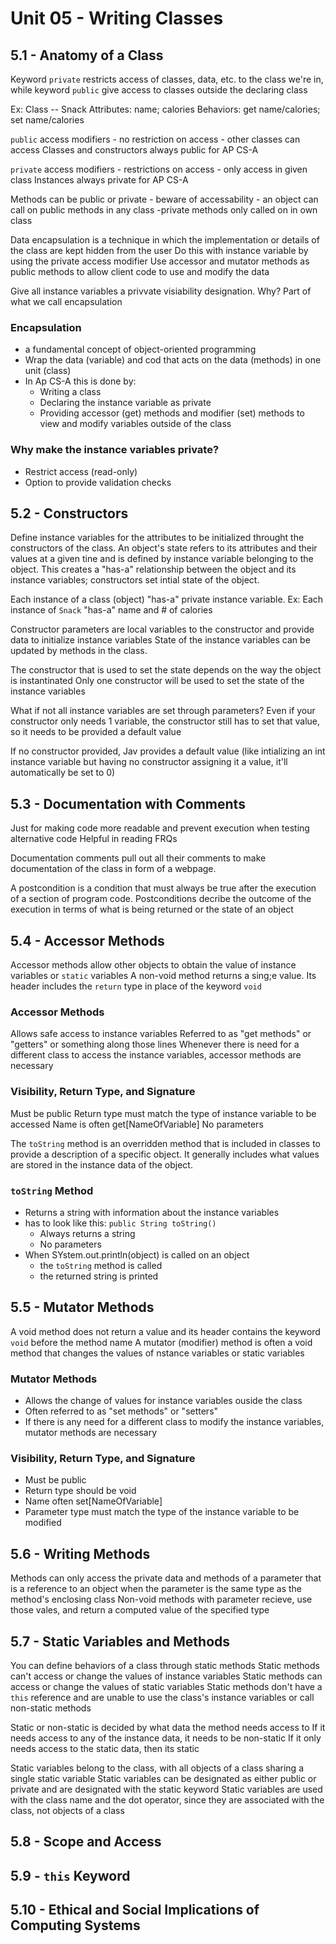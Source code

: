 # Unit 05 - Writing Classes

## 5.1 - Anatomy of a Class
Keyword `private` restricts access of classes, data, etc. to the class we're in, while keyword `public` give access to classes outside the declaring class

Ex:
    Class -- Snack
    Attributes: name; calories
    Behaviors: get name/calories; set name/calories


`public` access modifiers
    - no restriction on access
    - other classes can access
Classes and constructors always public for AP CS-A

`private` access modifiers
    - restrictions on access
    - only access in given class
Instances always private for AP CS-A

Methods can be public or private
    - beware of accessability
    - an object can call on public methods in any class
    -private methods only called on in own class


Data encapsulation is a technique in which the implementation or details of the class are kept hidden from the user
Do this with instance variable by using the private access modifier
Use accessor and mutator methods as public methods to allow client code to use and modify the data

Give all instance variables a privvate visiability designation. Why? Part of what we call encapsulation

### Encapsulation
- a fundamental concept of object-oriented programming
- Wrap the data (variable) and cod that acts on the data (methods) in one unit (class)
- In Ap CS-A this is done by:
    - Writing a class
    - Declaring the instance variable as private
    - Providing accessor (get) methods and modifier (set) methods to view and modify variables outside of the class

### Why make the instance variables private?
- Restrict access (read-only)
- Option to provide validation checks

## 5.2 - Constructors
Define instance variables for the attributes to be initialized throught the constructors of the class.
An object's state refers to its attributes and their values at a given tine and is defined by instance variable belonging to the object. This creates a "has-a" relationship between the object and its instance variables; constructors set intial state of the object.

Each instance of a class (object) "has-a" private instance variable.
Ex: 
    Each instance of `Snack` "has-a" name and # of calories


Constructor parameters are local variables to the constructor and provide data to initialize instance variables
State of the instance variables can be updated by methods in the class.

The constructor that is used to set the state depends on the way the object is instantinated
Only one constructor will be used to set the state of the instance variables

What if not all instance variables are set through parameters? Even if your constructor only needs 1 variable, the constructor still has to set that value, so it needs to be provided a default value

If no constructor provided, Jav provides a default value
(like intializing an int instance variable but having no constructor assigning it a value, it'll automatically be set to 0)

## 5.3 - Documentation with Comments
Just for making code more readable and prevent execution when testing alternative code
Helpful in reading FRQs

Documentation comments pull out all their comments to make documentation of the class in form of a webpage.


A postcondition is a condition that must always be true after the execution of a section of program code. Postconditions decribe the outcome of the execution in terms of what is being returned or the state of an object

## 5.4 - Accessor Methods
Accessor methods allow other objects to obtain the value of instance variables or `static` variables
A non-void method returns a sing;e value. Its header includes the `return` type in place of the keyword `void`

### Accessor Methods
Allows safe access to instance variables
Referred to as "get methods" or "getters" or something along those lines
Whenever there is need for a different class to access the instance variables, accessor methods are necessary

### Visibility, Return Type, and Signature
Must be public
Return type must match the type of instance variable to be accessed
Name is often get[NameOfVariable]
No parameters


The `toString` method is an overridden method that is included in classes to provide a description of a specific object. It generally includes what values are stored in the instance data of the object.

### `toString` Method
- Returns a string with information about the instance variables
- has to look like this: `public String toString()`
    - Always returns a string
    - No parameters
- When SYstem.out.println(object) is called on an object
    - the `toString` method is called
    - the returned string is printed

## 5.5 - Mutator Methods
A void method does not return a value and its header contains the keyword `void` before the method name
A mutator (modifier) method is often a void method that changes the values of nstance variables or static variables

### Mutator Methods
- Allows the change of values for instance variables ouside the class
- Often referred to as "set methods" or "setters"
- If there is any need for a different class to modify the instance variables, mutator methods are necessary

### Visibility, Return Type, and Signature
- Must be public
- Return type should be void
- Name often set[NameOfVariable]
- Parameter type must match the type of the instance variable to be modified

## 5.6 - Writing Methods
Methods can only access the private data and methods of a parameter that is a reference to an object when the parameter is the same type as the method's enclosing class
Non-void methods with parameter recieve, use those vales, and return a computed value of the specified type

## 5.7 - Static Variables and Methods
You can define behaviors of a class through static methods
Static methods can't access or change the values of instance variables
Static methods can access or change the values of static variables
Static methods don't have a `this` reference and are unable to use the class's instance variables or call non-static methods

Static or non-static is decided by what data the method needs access to
    If it needs access to any of the instance data, it needs to be non-static
    If it only needs access to the static data, then its static


Static variables belong to the class, with all objects of a class sharing a single static variable
Static variables can be designated as either public or private and are designated with the static keyword
Static variables are used with the class name and the dot operator, since they are associated with the class, not objects of a class



## 5.8 - Scope and Access

## 5.9 - `this` Keyword

## 5.10 - Ethical and Social Implications of Computing Systems
